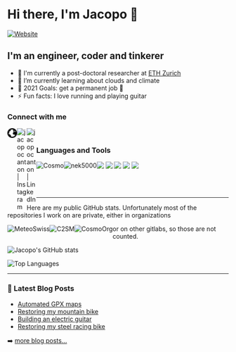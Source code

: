 # Hi there, I'm Jacopo 👋

[![Website](https://img.shields.io/website?label=jacopocanton.com&style=for-the-badge&url=https%3A%2F%2Fcodestackr.com)](https://jacopocanton.com)

## I'm an engineer, coder and tinkerer

- 🔭 I'm currently a post-doctoral researcher at [ETH Zurich](https://iac.ethz.ch/group/climate-and-water-cycle.html)
- 🌱 I’m currently learning about clouds and climate
- 🥅 2021 Goals: get a permanent job 🤣
- ⚡ Fun facts: I love running and playing guitar

### Connect with me

[<img align="left" alt="jacopocanton.com"         width="22px" src="https://raw.githubusercontent.com/iconic/open-iconic/master/svg/globe.svg" />][website]
[<img align="left" alt="jacopocanton | Instagram" width="22px" src="https://cdn.jsdelivr.net/npm/simple-icons@v3/icons/instagram.svg" />][instagram]
[<img align="left" alt="jacopocanton | LinkedIn"  width="22px" src="https://cdn.jsdelivr.net/npm/simple-icons@v3/icons/linkedin.svg" />][linkedin]

<br />

### Languages and Tools

[<img src="https://img.shields.io/badge/Python-3B6F9E?style=for-the-badge&logo=python&logoColor=white"/>](https://www.python.org/>)
[<img src="https://img.shields.io/badge/Fortran-14354C?style=for-the-badge&logo=fortran&logoColor=white"/>](https://fortran-lang.org/)
[<img src="https://img.shields.io/badge/Git-E84125?style=for-the-badge&logo=git&logoColor=white"/>](https://git-scm.com/)
[<img src="https://img.shields.io/badge/linux-4EAA25?style=for-the-badge&logo=gnubash&logoColor=white"/>](https://www.linux.org/)
[<img src="https://img.shields.io/badge/vim-019733?style=for-the-badge&logo=vim&logoColor=white"/>](https://www.vim.org)
[<img align="left" alt="Cosmo"    height="26px" src="http://www.cosmo-model.org/favicon.ico" />](http://www.cosmo-model.org/)
[<img align="left" alt="nek5000"  height="26px" src="https://avatars.githubusercontent.com/u/11303440?s=200&v=4" />](https://nek5000.mcs.anl.gov/)

<br />
<br />

---

Here are my public GitHub stats.
Unfortunately most of the repositories I work on are private, either in organizations

[<img align="left" alt="MeteoSwiss" height="26px" src="https://avatars.githubusercontent.com/u/15251199?s=200&v=4" />](https://github.com/MeteoSwiss-APN)
[<img align="left" alt="C2SM"       height="26px" src="https://avatars.githubusercontent.com/u/13691276?s=200&v=4" />](https://github.com/C2SM-RCM)
[<img align="left" alt="CosmoOrg"   height="26px" src="https://avatars.githubusercontent.com/u/34743401?s=200&v=4" />](https://github.com/COSMO-ORG)

or on other gitlabs, so those are not counted.

![Jacopo's GitHub stats](https://github-readme-stats.vercel.app/api?username=jcanton&count_private=true&show_icons=true)

![Top Languages](https://github-readme-stats.vercel.app/api/top-langs/?username=jcanton&layout=compact&exclude_repo=jcanton.github.io)

---

### 📕 Latest Blog Posts

<!-- BLOG-POST-LIST:START -->
- [Automated GPX maps](https://jacopocanton.com/blog/garminMaps/)
- [Restoring my mountain bike](https://jacopocanton.com/blog/bike02/)
- [Building an electric guitar](https://jacopocanton.com/blog/guitar/)
- [Restoring my steel racing bike](https://jacopocanton.com/blog/bike01/)
<!-- BLOG-POST-LIST:END -->

➡️ [more blog posts...](https://jacopocanton.com/posts/)

[website]: https://jacopocanton.com
[instagram]: https://instagram.com/jacopocanton
[linkedin]: https://www.linkedin.com/in/jacopo-canton

<!--
**jcanton/jcanton** is a ✨ _special_ ✨ repository because its `README.md` (this file) appears on your GitHub profile.

Here are some ideas to get you started:

- 🔭 I’m currently working on ...
- 🌱 I’m currently learning ...
- 👯 I’m looking to collaborate on ...
- 🤔 I’m looking for help with ...
- 💬 Ask me about ...
- 📫 How to reach me: ...
- 😄 Pronouns: ...
- ⚡ Fun fact: ...
-->
